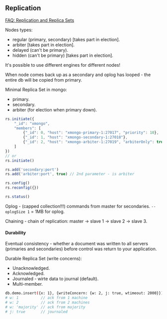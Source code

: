 Replication
-

[FAQ: Replication and Replica Sets](http://docs.mongodb.org/manual/faq/replica-sets/)

Nodes types:
* regular (primary, secondary) [takes part in election].
* arbiter [takes part in election].
* delayed (can't be primary).
* hidden (can't be primary) [takes part in election].

It's possible to use different engines for different nodes!

When node comes back up as a secondary and oplog has looped - the
entire db will be copied from primary.

Minimal Replica Set in mongo:
* primary.
* secondary.
* arbiter (for election when primary down).

````js
rs.initiate({
    "_id": "xmongo",
    "members": [
        {"_id": 0, "host": "xmongo-primary-1:27017", "priority": 10},
        {"_id": 1, "host": "xmongo-secondary-1:27018"},
        {"_id": 2, "host": "xmongo-arbiter-1:27019", "arbiterOnly": true}
    ]
})
// or
rs.initiate()

rs.add('secondary:port')
rs.add('arbiter:port', true) // 2nd parameter - is arbiter

rs.config()
rs.reconfig({})

rs.status()
````

Oplog - (capped collection!!!) commands from master for secondaries.
`--oplogSize 1` = 1MB for oplog.

Chaining - chain of replication: master -> slave 1 -> slave 2 -> slave 3.

#### Durability

Eventual consistency - whether a document was written to all servers
(primaries and secondaries) before control was return to your application.

Durable Replica Set (write concerns):
* Unacknowledged.
* Acknowledged.
* Journaled - wirte data to journal (default).
* Multi-member.

````sh
db.demo.insert({x: 1}, {writeConcern: {w: 2, j: true, wtimeout: 2000}});
# w: 1          // ack from 1 machine
# w: 2          // ack from 2 machines
# w: 'majority' // ack from majority
# j: true       // journaled
````
